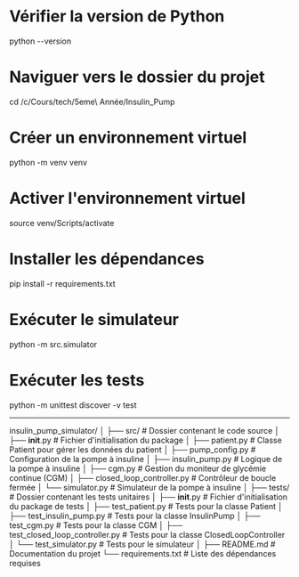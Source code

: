 # Vérifier la version de Python
python --version

# Naviguer vers le dossier du projet
cd /c/Cours/tech/5eme\ Année/Insulin_Pump

# Créer un environnement virtuel
python -m venv venv

# Activer l'environnement virtuel
source venv/Scripts/activate

# Installer les dépendances
pip install -r requirements.txt

# Exécuter le simulateur
python -m src.simulator

# Exécuter les tests
python -m unittest discover -v test

----------------------------------------------------------------------------

insulin_pump_simulator/
│
├── src/                                # Dossier contenant le code source
│   ├── __init__.py                     # Fichier d'initialisation du package
│   ├── patient.py                       # Classe Patient pour gérer les données du patient
│   ├── pump_config.py                  # Configuration de la pompe à insuline
│   ├── insulin_pump.py                 # Logique de la pompe à insuline
│   ├── cgm.py                           # Gestion du moniteur de glycémie continue (CGM)
│   ├── closed_loop_controller.py        # Contrôleur de boucle fermée
│   └── simulator.py                     # Simulateur de la pompe à insuline
│
├── tests/                               # Dossier contenant les tests unitaires
│   ├── __init__.py                     # Fichier d'initialisation du package de tests
│   ├── test_patient.py                  # Tests pour la classe Patient
│   ├── test_insulin_pump.py             # Tests pour la classe InsulinPump
│   ├── test_cgm.py                      # Tests pour la classe CGM
│   ├── test_closed_loop_controller.py    # Tests pour la classe ClosedLoopController
│   └── test_simulator.py                # Tests pour le simulateur
│
├── README.md                            # Documentation du projet
└── requirements.txt                     # Liste des dépendances requises

